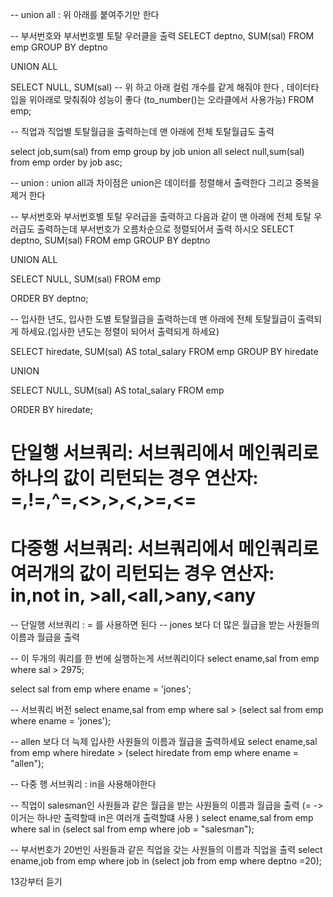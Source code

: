 -- union all : 위 아래를 붙여주기만 한다

-- 부서번호와 부서번호별 토탈 우러클을 출력
SELECT deptno, SUM(sal)
FROM emp
GROUP BY deptno

UNION ALL  

SELECT NULL, SUM(sal) -- 위 하고 아래 컬럼 개수를 같게 해줘야 한다 , 데이터타입을 위아래로 맞춰줘야 성능이 좋다 (to_number()는 오라클에서 사용가능)
FROM emp;

-- 직업과 직업별 토탈월급을 출력하는데 맨 아래에 전체 토탈월급도 출력

select job,sum(sal)
from emp
group by job
union all
select null,sum(sal)
from emp
order by job asc;


-- union : union all과 차이점은 union은 데이터를 정렬해서 출력한다 그리고 중복을 제거 한다 

-- 부서번호와 부서번호별 토탈 우러급을 출력하고 다음과 같이 맨 아래에 전체 토탈 우러급도 출력하는데 부서번호가 오름차순으로 정렬되어서 출력 하시오
SELECT deptno, SUM(sal)
FROM emp
GROUP BY deptno

UNION ALL

SELECT NULL, SUM(sal)
FROM emp

ORDER BY deptno;

-- 입사한 년도, 입사한 도별 토탈월급을 출력하는데 맨 아래에 전체 토탈월급이 출력되게 하세요.(입사한 년도는 정렬이 되어서 출력되게 하세요)

SELECT hiredate, SUM(sal) AS total_salary
FROM emp
GROUP BY hiredate

UNION

SELECT NULL, SUM(sal) AS total_salary
FROM emp

ORDER BY hiredate;



# 단일행 서브쿼리: 서브쿼리에서 메인쿼리로 하나의 값이 리턴되는 경우  연산자: =,!=,^=,<>,>,<,>=,<=
# 다중행 서브쿼리: 서브쿼리에서 메인쿼리로 여러개의 값이 리턴되는 경우  연산자: in,not in, >all,<all,>any,<any

-- 단일행 서브쿼리 : = 를 사용하면 된다 
-- jones 보다 더 많은 월급을 받는 사원들의 이름과 월급을 출력

-- 이 두개의 쿼리를 한 번에 실행하는게 서브쿼리이다
select ename,sal
from emp
where sal > 2975;

select sal
from emp
where ename = 'jones';

-- 서브쿼리 버전
select ename,sal
from emp
where sal > (select sal
from emp
where ename = 'jones');


-- allen 보다 더 늑제 입사한 사원들의 이름과 월급을 출력하세요
select ename,sal
from emp
where hiredate > (select hiredate from emp
where ename = "allen");



-- 다중 행 서브쿼리 : in을 사용해야한다 

-- 직업이 salesman인 사원들과 같은 월급을 받는 사원들의 이름과 월급을 출력 (= -> 이거는 하나만 출력할때 in은 여러개 출력할떄 사용 )
select ename,sal
from emp
where sal in (select sal from emp where job = "salesman");

-- 부서번호가 20번인 사원들과 같은 직업을 갖는 사원들의 이름과 직업을 출력
select ename,job
from emp
where job in (select job from emp where deptno =20);


13강부터 듣기 